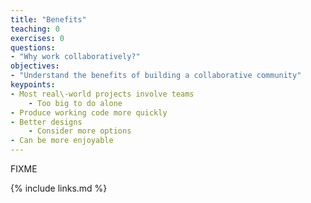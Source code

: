 ```yaml
---
title: "Benefits"
teaching: 0
exercises: 0
questions:
- "Why work collaboratively?"
objectives:
- "Understand the benefits of building a collaborative community"
keypoints:
- Most real\-world projects involve teams
    - Too big to do alone
- Produce working code more quickly
- Better designs
    - Consider more options
- Can be more enjoyable
---
```

FIXME

{% include links.md %}

